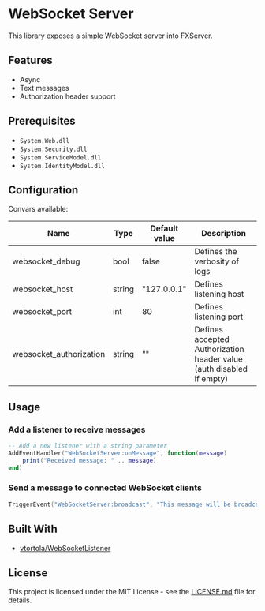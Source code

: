 # WebSocket Server

This library exposes a simple WebSocket server into FXServer.

## Features

* Async
* Text messages
* Authorization header support

## Prerequisites

* `System.Web.dll`
* `System.Security.dll`
* `System.ServiceModel.dll`
* `System.IdentityModel.dll`

## Configuration

Convars available:

| Name                    	| Type   	| Default value 	| Description                                                 	|
|-------------------------	|--------	|---------------	|-------------------------------------------------------------	|
| websocket_debug         	| bool   	| false         	| Defines the verbosity of logs                               	|
| websocket_host          	| string 	| "127.0.0.1"   	| Defines listening host                                      	|
| websocket_port          	| int    	| 80            	| Defines listening port                                      	|
| websocket_authorization 	| string 	| ""            	| Defines accepted Authorization header value (auth disabled if empty) 	|

## Usage

### Add a listener to receive messages

```lua
-- Add a new listener with a string parameter
AddEventHandler("WebSocketServer:onMessage", function(message)
    print("Received message: " .. message)
end)
```

### Send a message to connected WebSocket clients

```lua
TriggerEvent("WebSocketServer:broadcast", "This message will be broadcasted to all connected webSocket clients.");
```

## Built With

* [vtortola/WebSocketListener](https://github.com/vtortola/WebSocketListener)

## License

This project is licensed under the MIT License - see the [LICENSE.md](LICENSE.md) file for details.
